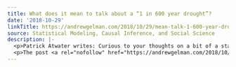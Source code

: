 ```yaml
---
title: What does it mean to talk about a “1 in 600 year drought”?
date: '2018-10-29'
linkTitle: https://andrewgelman.com/2018/10/29/mean-talk-1-600-year-drought/
source: Statistical Modeling, Causal Inference, and Social Science
description: |-
  <p>Patrick Atwater writes: Curious to your thoughts on a bit of a statistical and philosophical quandary. We often make statements like this drought was a 1 in 400 year event but what do we really mean when we say that? In California for example there was an oft repeated line that the recent historic drought was [&#8230;]</p>
  <p>The post <a rel="nofollow" href="https://andrewgelman.com/2018/10/29/mean-talk-1-600-year-drought/">What does it mean to talk about a &#8220;1 in 600 year drought&#8221;
---
```

